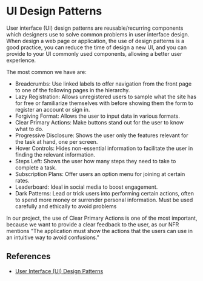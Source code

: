 # UI Design Patterns

User interface (UI) design patterns are reusable/recurring components which designers use to solve common problems in user interface design. When design a web page or application, the use of design patterns is a good practice, you can reduce the time of design a new UI, and you can provide to your UI commonly used components, allowing a better user experience.

The most common we have are:

- Breadcrumbs: Use linked labels to offer navigation from the front page to one of the following pages in the hierarchy.
- Lazy Registration: Allows unregistered users to sample what the site has for free or familiarize themselves with before showing them the form to register an account or sign in.
- Forgiving Format: Allows the user to input data in various formats.
- Clear Primary Actions: Make buttons stand out for the user to know what to do.
- Progressive Disclosure: Shows the user only the features relevant for the task at hand, one per screen.
- Hover Controls: Hides non-essential information to facilitate the user in finding the relevant information.
- Steps Left: Shows the user how many steps they need to take to complete a task.
- Subscription Plans: Offer users an option menu for joining at certain rates.
- Leaderboard: Ideal in social media to boost engagement.
- Dark Patterns: Lead or trick users into performing certain actions, often to spend more money or surrender personal information. Must be used carefully and ethically to avoid problems

In our project, the use of Clear Primary Actions is one of the most important, because we want to provide a clear feedback to the user, as our NFR mentions "The application must show the actions that the users can use in an intuitive way to avoid confusions."

## References

- [User Interface (UI) Design Patterns](https://www.interaction-design.org/literature/topics/ui-design-patterns?locale=es-mx#:~:text=User%20interface%20%28UI%29%20design%20patterns%20are%20reusable/recurring%20components%2cthe%20specific%20context%20of%20use.)
